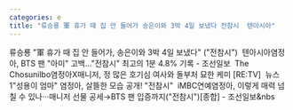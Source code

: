 ```yaml
---
categories: e
title: "류승룡 軍 휴가 때 집 안 들어가 송은이와 3박 4일 보냈다 전참시  텐아시아"
---
```

류승룡 "軍 휴가 때 집 안 들어가, 송은이와 3박 4일 보냈다" ("전참시")&nbsp;&nbsp;텐아시아염정아, BTS 팬 "아미" 고백..."전참시" 최고의 1분 4.8% 기록 - 조선일보&nbsp;&nbsp;The Chosunilbo염정아X매니저, 정 많은 호기심 여사와 돌부처 묘한 케미 [RE:TV]&nbsp;&nbsp;뉴스1"성용이 엄마" 염정아, 살뜰한 모습 공개! "전참시"&nbsp;&nbsp;iMBC연예염정아, 이렇게 매력 넘칠 수 있나···매니저 선물 공세→BTS 팬 입증까지("전참시")[종합] - 조선일보&nbs
